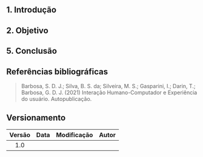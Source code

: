 ## 1. Introdução

<p style="text-indent: 20px; text-align: justify"> 

</p>

## 2. Objetivo

<p style="text-indent: 20px; text-align: justify"> 

</p>

## 5. Conclusão
<p style="text-indent: 20px; text-align: justify"> 

</p>

## Referências bibliográficas

> Barbosa, S. D. J.; Silva, B. S. da; Silveira, M. S.; Gasparini, I.; Darin, T.; Barbosa, G. D. J. (2021) Interação Humano-Computador e Experiência do usuário. Autopublicação.


## Versionamento

| Versão | Data | Modificação | Autor |
|:--:|:--:|:--:|:--:|
| 1.0 |  |  |  |